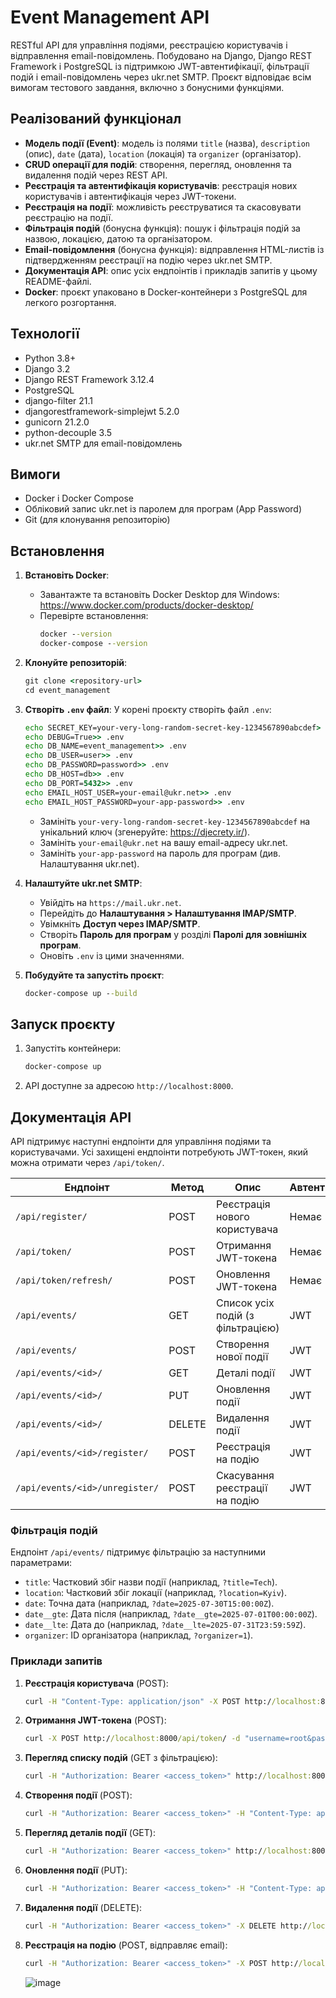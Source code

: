 # Event Management API

RESTful API для управління подіями, реєстрацією користувачів і відправлення email-повідомлень. Побудовано на Django, Django REST Framework і PostgreSQL із підтримкою JWT-автентифікації, фільтрації подій і email-повідомлень через ukr.net SMTP. Проєкт відповідає всім вимогам тестового завдання, включно з бонусними функціями.

## Реалізований функціонал

- **Модель події (Event)**: модель із полями `title` (назва), `description` (опис), `date` (дата), `location` (локація) та `organizer` (організатор).
- **CRUD операції для подій**: створення, перегляд, оновлення та видалення подій через REST API.
- **Реєстрація та автентифікація користувачів**: реєстрація нових користувачів і автентифікація через JWT-токени.
- **Реєстрація на події**: можливість реєструватися та скасовувати реєстрацію на події.
- **Фільтрація подій** (бонусна функція): пошук і фільтрація подій за назвою, локацією, датою та організатором.
- **Email-повідомлення** (бонусна функція): відправлення HTML-листів із підтвердженням реєстрації на подію через ukr.net SMTP.
- **Документація API**: опис усіх ендпоінтів і прикладів запитів у цьому README-файлі.
- **Docker**: проєкт упаковано в Docker-контейнери з PostgreSQL для легкого розгортання.

## Технології

- Python 3.8+
- Django 3.2
- Django REST Framework 3.12.4
- PostgreSQL
- django-filter 21.1
- djangorestframework-simplejwt 5.2.0
- gunicorn 21.2.0
- python-decouple 3.5
- ukr.net SMTP для email-повідомлень

## Вимоги

- Docker і Docker Compose
- Обліковий запис ukr.net із паролем для програм (App Password)
- Git (для клонування репозиторію)

## Встановлення

1. **Встановіть Docker**:

   - Завантажте та встановіть Docker Desktop для Windows: https://www.docker.com/products/docker-desktop/
   - Перевірте встановлення:
     ```cmd
     docker --version
     docker-compose --version
     ```

2. **Клонуйте репозиторій**:

   ```cmd
   git clone <repository-url>
   cd event_management
   ```

3. **Створіть `.env` файл**:
   У корені проєкту створіть файл `.env`:

   ```cmd
   echo SECRET_KEY=your-very-long-random-secret-key-1234567890abcdef> .env
   echo DEBUG=True>> .env
   echo DB_NAME=event_management>> .env
   echo DB_USER=user>> .env
   echo DB_PASSWORD=password>> .env
   echo DB_HOST=db>> .env
   echo DB_PORT=5432>> .env
   echo EMAIL_HOST_USER=your-email@ukr.net>> .env
   echo EMAIL_HOST_PASSWORD=your-app-password>> .env
   ```

   - Замініть `your-very-long-random-secret-key-1234567890abcdef` на унікальний ключ (згенеруйте: https://djecrety.ir/).
   - Замініть `your-email@ukr.net` на вашу email-адресу ukr.net.
   - Замініть `your-app-password` на пароль для програм (див. Налаштування ukr.net).

4. **Налаштуйте ukr.net SMTP**:

   - Увійдіть на `https://mail.ukr.net`.
   - Перейдіть до **Налаштування > Налаштування IMAP/SMTP**.
   - Увімкніть **Доступ через IMAP/SMTP**.
   - Створіть **Пароль для програм** у розділі **Паролі для зовнішніх програм**.
   - Оновіть `.env` із цими значеннями.

5. **Побудуйте та запустіть проєкт**:

   ```cmd
   docker-compose up --build
   ```

## Запуск проєкту

1. Запустіть контейнери:
   ```cmd
   docker-compose up
   ```
2. API доступне за адресою `http://localhost:8000`.

## Документація API

API підтримує наступні ендпоінти для управління подіями та користувачами. Усі захищені ендпоінти потребують JWT-токен, який можна отримати через `/api/token/`.

| Ендпоінт                       | Метод  | Опис                              | Автентифікація |
| ------------------------------ | ------ | --------------------------------- | -------------- |
| `/api/register/`               | POST   | Реєстрація нового користувача     | Немає          |
| `/api/token/`                  | POST   | Отримання JWT-токена              | Немає          |
| `/api/token/refresh/`          | POST   | Оновлення JWT-токена              | Немає          |
| `/api/events/`                 | GET    | Список усіх подій (з фільтрацією) | JWT            |
| `/api/events/`                 | POST   | Створення нової події             | JWT            |
| `/api/events/<id>/`            | GET    | Деталі події                      | JWT            |
| `/api/events/<id>/`            | PUT    | Оновлення події                   | JWT            |
| `/api/events/<id>/`            | DELETE | Видалення події                   | JWT            |
| `/api/events/<id>/register/`   | POST   | Реєстрація на подію               | JWT            |
| `/api/events/<id>/unregister/` | POST   | Скасування реєстрації на подію    | JWT            |

### Фільтрація подій

Ендпоінт `/api/events/` підтримує фільтрацію за наступними параметрами:

- `title`: Частковий збіг назви події (наприклад, `?title=Tech`).
- `location`: Частковий збіг локації (наприклад, `?location=Kyiv`).
- `date`: Точна дата (наприклад, `?date=2025-07-30T15:00:00Z`).
- `date__gte`: Дата після (наприклад, `?date__gte=2025-07-01T00:00:00Z`).
- `date__lte`: Дата до (наприклад, `?date__lte=2025-07-31T23:59:59Z`).
- `organizer`: ID організатора (наприклад, `?organizer=1`).

### Приклади запитів

1. **Реєстрація користувача** (POST):

   ```cmd
   curl -H "Content-Type: application/json" -X POST http://localhost:8000/api/register/ -d "{\"username\":\"testuser\",\"password\":\"testpass123\",\"email\":\"testuser@ukr.net\"}"
   ```

2. **Отримання JWT-токена** (POST):

   ```cmd
   curl -X POST http://localhost:8000/api/token/ -d "username=root&password=maga123!@#"
   ```
   
3. **Перегляд списку подій** (GET з фільтрацією):

   ```cmd
   curl -H "Authorization: Bearer <access_token>" http://localhost:8000/api/events/?title=Test
   ```
   
4. **Створення події** (POST):

   ```cmd
   curl -H "Authorization: Bearer <access_token>" -H "Content-Type: application/json" -X POST http://localhost:8000/api/events/ -d "{\"title\":\"Test Event\",\"description\":\"Test description\",\"date\":\"2025-07-30T15:00:00Z\",\"location\":\"Kyiv\"}"
   ```

5. **Перегляд деталів події** (GET):

   ```cmd
   curl -H "Authorization: Bearer <access_token>" http://localhost:8000/api/events/1/
   ```

6. **Оновлення події** (PUT):

   ```cmd
   curl -H "Authorization: Bearer <access_token>" -H "Content-Type: application/json" -X PUT http://localhost:8000/api/events/1/ -d "{\"title\":\"Updated Event\",\"description\":\"Updated description\",\"date\":\"2025-07-30T15:00:00Z\",\"location\":\"Kyiv\"}"
   ```

7. **Видалення події** (DELETE):

   ```cmd
   curl -H "Authorization: Bearer <access_token>" -X DELETE http://localhost:8000/api/events/1/
   ```
   
8. **Реєстрація на подію** (POST, відправляє email):
   ```cmd
   curl -H "Authorization: Bearer <access_token>" -X POST http://localhost:8000/api/events/1/register/
   ```
   ![image](https://github.com/user-attachments/assets/4772ef6a-f5da-4c34-a8e2-8bca3ff3eabe)

